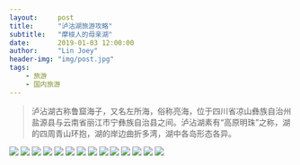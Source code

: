```yaml
---
layout:     post
title:      "泸沽湖旅游攻略"
subtitle:   "摩梭人的母亲湖"
date:       2019-01-03 12:00:00
author:     "Lin Joey"
header-img: "img/post.jpg"
tags:
    - 旅游
    - 国内旅游
---
```


>泸沾湖古称鲁窟海子，又名左所海，俗称亮海，位于四川省凉山彝族自治州盐源县与云南省丽江市宁彝族自治县之间。泸沾湖素有“高原明珠”之称，湖的四周青山环抱，湖的岸边曲折多湾，湖中各岛形态各异。

![](https://linjoey-image.oss-cn-beijing.aliyuncs.com/我是驴友-泸沽湖_页面_01.jpg)
![](https://linjoey-image.oss-cn-beijing.aliyuncs.com/我是驴友-泸沽湖_页面_02.jpg)
![](https://linjoey-image.oss-cn-beijing.aliyuncs.com/我是驴友-泸沽湖_页面_03.jpg)
![](https://linjoey-image.oss-cn-beijing.aliyuncs.com/我是驴友-泸沽湖_页面_04.jpg)
![](https://linjoey-image.oss-cn-beijing.aliyuncs.com/我是驴友-泸沽湖_页面_05.jpg)
![](https://linjoey-image.oss-cn-beijing.aliyuncs.com/我是驴友-泸沽湖_页面_06.jpg)
![](https://linjoey-image.oss-cn-beijing.aliyuncs.com/我是驴友-泸沽湖_页面_07.jpg)
![](https://linjoey-image.oss-cn-beijing.aliyuncs.com/我是驴友-泸沽湖_页面_08.jpg)
![](https://linjoey-image.oss-cn-beijing.aliyuncs.com/我是驴友-泸沽湖_页面_09.jpg)
![](https://linjoey-image.oss-cn-beijing.aliyuncs.com/我是驴友-泸沽湖_页面_10.jpg)
![](https://linjoey-image.oss-cn-beijing.aliyuncs.com/我是驴友-泸沽湖_页面_11.jpg)
![](https://linjoey-image.oss-cn-beijing.aliyuncs.com/我是驴友-泸沽湖_页面_12.jpg)
![](https://linjoey-image.oss-cn-beijing.aliyuncs.com/我是驴友-泸沽湖_页面_13.jpg)
![](https://linjoey-image.oss-cn-beijing.aliyuncs.com/我是驴友-泸沽湖_页面_14.jpg)

